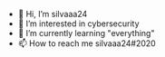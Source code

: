 - 👋 Hi, I’m silvaaa24
- 👀 I’m interested in cybersecurity
- 🌱 I’m currently learning "everything"
- 📫 How to reach me silvaaa24#2020

